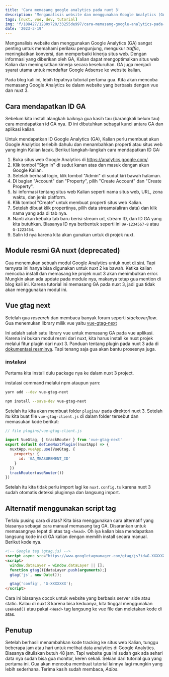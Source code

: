 ```yaml
---
title: 'Cara memasang google analytics pada nuxt 3'
description: 'Menganalisis website dan menggunakan Google Analytics (GA) sangat penting untuk memahami perilaku pengunjung, mengukur traffic, meningkatkan konversi...'
tags: [nuxt, vue, dev, tutorial]
img: 'f/188427/1280x720/33255de997/cara-memasang-google-analytics-pada-nuxt-3.png'
date: '2023-3-19'
---
```


<!-- Kebutuhan website agar bisa kita monitor, seperti seberapa banyak orang melihat.
 -->
Menganalisis website dan menggunakan Google Analytics (GA) sangat penting untuk memahami perilaku pengunjung, mengukur *traffic*, meningkatkan konversi, dan memperbaiki kinerja situs web. Dengan informasi yang diberikan oleh GA, Kalian dapat mengoptimalkan situs web Kalian dan meningkatkan kinerja secara keseluruhan. GA juga menjadi syarat utama untuk mendaftar Google Adsense ke website kalian.

Pada blog kali ini, lebih tepatnya tutorial pertama gua. Kita akan mencoba memasang Google Analytics ke dalam website yang berbasis dengan vue dan nuxt 3.

## Cara mendapatkan ID GA

Sebelum kita install alangkah baiknya gua kasih tau (barangkali belum tau) cara mendapatkan id GA nya. ID ini dibutuhkan sebagai kunci antara GA dan aplikasi kalian. 

Untuk mendapatkan ID Google Analytics (GA), Kalian perlu membuat akun Google Analytics terlebih dahulu dan menambahkan properti atau situs web yang ingin Kalian lacak. Berikut langkah-langkah cara mendapatkan ID GA:

1. Buka situs web Google Analytics di https://analytics.google.com/.
2. Klik tombol "Sign in" di sudut kanan atas dan masuk dengan akun Google Kalian.
3. Setelah berhasil login, klik tombol "Admin" di sudut kiri bawah halaman.
4. Di bagian "Account" dan "Property", pilih "Create Account" dan "Create Property".
5. Isi informasi tentang situs web Kalian seperti nama situs web, URL, zona waktu, dan jenis platform.
6. Klik tombol "Create" untuk membuat properti situs web Kalian.
7. Setelah dibuat klik propertinya, pilih data streams(aliran data) dan klik nama yang ada di tab nya.
8. Nanti akan kebuka tab baru berisi stream url, stream ID, dan ID GA yang kita butuhkan. Biasanya ID nya berbentuk seperti ini `UA-1234567-8` atau `G-1223454`.
9. Salin Id nya karena kita akan gunakan untuk di projek nuxt.

<!-- 7. Setelah berhasil membuat properti, Kalian akan diberikan kode tracking GA, yang biasanya berupa script JavaScript. Salin kode ini dan tambahkan ke dalam kode HTML pada halaman situs web Kalian, tepat sebelum tag `</head>`. -->
## Module resmi GA nuxt (deprecated)

Gua menemukan sebuah modul Google Analytics untuk nuxt [di sini](https://google-analytics.nuxtjs.org/). Tapi ternyata ini hanya bisa digunakan untuk nuxt 2 ke bawah. Ketika kalian mencoba install dan memasang ke projek nuxt 3 akan menimbulkan error. Mungkin akan ada update pada module nya, makanya tetap gua mention di blog kali ini. Karena tutorial ini memasang GA pada nuxt 3, jadi gua tidak akan menggunakan modul ini. 

## Vue gtag next

Setelah gua *research* dan membaca banyak forum seperti *stackoverflow*. Gua menemukan library milik vue yaitu [vue-gtag-next](https://matteo-gabriele.gitbook.io/vue-gtag/v/next/)

Ini adalah salah satu library vue untuk memasang GA pada vue aplikasi. Karena ini bukan modul resmi dari nuxt, kita harus install ke nuxt projek melalui fitur plugin dari nuxt 3. Panduan tentang plugin pada nuxt 3 ada di [dokumentasi resminya](https://nuxt.com/docs/guide/directory-structure/plugins). Tapi tenang saja gua akan bantu prosesnya juga.

### instalasi

Pertama kita install dulu package nya ke dalam nuxt 3 project.

instalasi command melalui npm ataupun yarn:

```bash
yarn add --dev vue-gtag-next
```

```bash
npm install --save-dev vue-gtag-next
```

Setelah itu kita akan membuat folder `plugins/` pada direktori nuxt 3. Setelah itu kita buat file `vue-gtag-client.js` di dalam folder tersebut dan memasukan kode berikut:

```js
// file plugins/vue-gtag-client.js

import VueGtag, { trackRouter } from 'vue-gtag-next'
export default defineNuxtPlugin((nuxtApp) => {
  nuxtApp.vueApp.use(VueGtag, {
    property: {
      id: 'GA_MEASUREMENT_ID'
    }
  })
  trackRouter(useRouter())
})
```

Setelah itu kita tidak perlu import lagi ke `nuxt.config.ts` karena nuxt 3 sudah otomatis deteksi pluginnya dan langsung import.

## Alternatif menggunakan script tag

Terlalu pusing cara di atas? Kita bisa menggunakan cara alternatif yang biasanya sebagai cara manual memasang tag GA. Disarankan untuk memasangnya tepat di atas tag `<head>`. Oh iya kalian bisa mendapatkan langsung kode ini di GA kalian dengan memilih install secara manual. Berikut kode nya.

```html
<!-- Google tag (gtag.js) -->
<script async src="https://www.googletagmanager.com/gtag/js?id=G-XXXXXXX"></script>
<script>
  window.dataLayer = window.dataLayer || [];
  function gtag(){dataLayer.push(arguments);}
  gtag('js', new Date());

  gtag('config', 'G-XXXXXXX');
</script>
```

Cara ini biasanya cocok untuk website yang berbasis server side atau static. Kalau di nuxt 3 karena bisa keduanya, kita tinggal menggunakan `useHead()` atau pakai `<Head>` tag langsung ke vue file dan meletakan kode di atas.
## Penutup

Setelah berhasil menambahkan kode tracking ke situs web Kalian, tunggu beberapa jam atau hari untuk melihat data analytics di Google Analytics. Biasanya dituliskan butuh 48 jam. Tapi website gua ini sudah gak ada sehari data nya sudah bisa gua monitor, keren sekali. Sekian dari tutorial gua yang pertama ini. Gua akan mencoba membuat tutorial lainnya lagi mungkin yang lebih sederhana. Terima kasih sudah membaca, *Adios*.